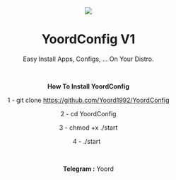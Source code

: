 <center>
<img src="http://s7.picofile.com/file/8378262742/1.png">
<center/>

# YoordConfig V1
Easy Install Apps, Configs, ... On Your Distro.
<p>
  &nbsp;

<b>How To Install YoordConfig</b>

1 - git clone https://github.com/Yoord1992/YoordConfig
<p>
2 - cd YoordConfig
<p>
3 - chmod +x ./start
<p>
4 - ./start
&nbsp;
  <p>
    <p>
&nbsp;
&nbsp;
<p>
<b>Telegram :</b> Yoord
<p>

